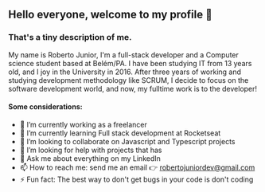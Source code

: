## Hello everyone, welcome to my profile 👋
### That's a tiny description of me.
My name is Roberto Junior, I'm a full-stack developer and a Computer science student based at Belém/PA. I have been studying IT from 13 years old, and I joy in the University in 2016. After three years of working and studying development methodology like SCRUM, I decide to focus on the software development world, and now, my fulltime work is to the developer!

#### Some considerations:
- 🔭 I’m currently working as a freelancer
- 🌱 I’m currently learning Full stack development at Rocketseat
- 👯 I’m looking to collaborate on Javascript and Typescript projects
- 🤔 I’m looking for help with projects that has 
- 💬 Ask me about everything on my LinkedIn
- 📫 How to reach me: send me an email 👉 robertojuniordev@gmail.com
- ⚡ Fun fact: The best way to don't get bugs in your code is don't coding

